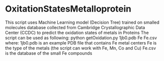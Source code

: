 # OxitationStatesMetalloprotein
This script uses Machine Learning model (Decision Tree) trained on smalled molecules database collected
from Cambridge Crystallographic Data Center (CCDC) to predict the oxidation states of metals in Proteins
The script can be used as following:
python getOxidation.py 1jb0.pdb Fe Fe.csv
where:
1jb0.pdb is an example PDB file that contains Fe metal centers
Fe is the type of the metals (the script can work with Fe, Mn, Co and Cu)
Fe.csv is the database of the small Fe compounds
